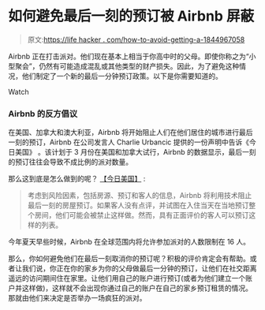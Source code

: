 # 如何避免最后一刻的预订被 Airbnb 屏蔽

> 原文:[https://life hacker . com/how-to-avoid-getting-a-1844967058](https://lifehacker.com/how-to-avoid-getting-a-last-minute-booking-blocked-by-a-1844967058)

Airbnb 正在打击派对。他们现在基本上相当于你高中时的父母。即使你称之为“小型聚会”，仍然有可能造成混乱或其他类型的财产损失。因此，为了避免这种情况，他们制定了一个新的最后一分钟预订政策。以下是你需要知道的。

Watch

### Airbnb 的反方倡议

在美国、加拿大和澳大利亚，Airbnb 将开始阻止人们在他们居住的城市进行最后一刻的预订，Airbnb 在公司发言人 Charlie Urbancic 提供的一份声明中告诉《今日美国》 。该计划于 3 月份在美国和加拿大试行，Airbnb 的数据显示，最后一刻的预订往往会导致不成比例的派对数量。

那么这到底是怎么做到的呢？ [【今日美国】](https://www.usatoday.com/story/travel/hotels/2020/09/03/airbnb-blocks-guests-same-day-reservations-stop-parties/5690691002) :

> 考虑到风险因素，包括房源、预订和客人的信息，Airbnb 将利用技术阻止最后一刻的房屋预订。如果客人没有点评，并试图在入住当天在当地预订整个房间，他们可能会被禁止这样做。然而，具有正面评价的客人可以预订这样的列表。

今年夏天早些时候，Airbnb 在全球范围内将允许参加派对的人数限制在 16 人。

那么，你如何避免他们在最后一刻取消你的预订呢？积极的评价肯定会有帮助。或者让我们说，你正在你的家乡为你的父母做最后一分钟的预订，让他们在社交距离遥远的访问期间住在家里。让他们用自己的账户进行预订(或者为他们建立一个账户并这样做)，这样就不会出现你通过自己的账户在自己的家乡预订租赁的情况。那就由他们来决定是否举办一场疯狂的派对。